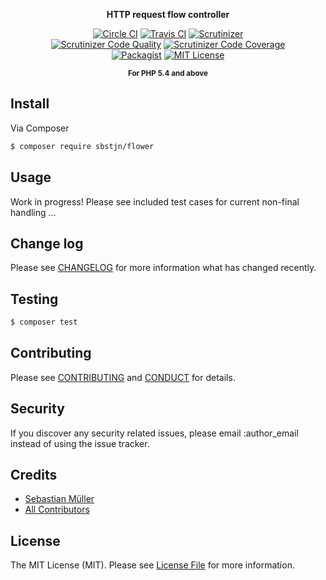 <p align="center"><strong>HTTP request flow controller</strong></p>
<p align="center">
    <a href="https://circleci.com/gh/sbstjn/flower/"><img src="https://img.shields.io/circleci/project/sbstjn/flower/master.svg" alt="Circle CI"></a> 
    <a href="https://travis-ci.org/sbstjn/flower"><img src="https://img.shields.io/travis/sbstjn/flower.svg" alt="Travis CI"></a> 
    <a href="https://scrutinizer-ci.com/g/sbstjn/flower/"><img src="https://img.shields.io/scrutinizer/build/g/sbstjn/flower.svg" alt="Scrutinizer"></a><br />
    <a href="https://scrutinizer-ci.com/g/sbstjn/flower"><img src="https://img.shields.io/scrutinizer/g/sbstjn/flower.svg" alt="Scrutinizer Code Quality"></a> 
    <a href="https://scrutinizer-ci.com/g/sbstjn/flower/"><img src="https://img.shields.io/scrutinizer/coverage/g/sbstjn/flower.svg" alt="Scrutinizer Code Coverage"></a><br />
    <a href="https://packagist.org/packages/sbstjn/flower"><img src="https://img.shields.io/packagist/v/sbstjn/flower.svg" alt="Packagist"></a>
    <a href="https://github.com/sbstjn/flower/blob/master/LICENSE.md"><img src="https://img.shields.io/packagist/l/sbstjn/flower.svg" alt="MIT License"></a>
</p>
<p align="center"><sup><strong>For PHP 5.4 and above</strong></sup></p>

## Install

Via Composer

``` bash
$ composer require sbstjn/flower
```

## Usage

Work in progress! Please see included test cases for current non-final handling …

## Change log

Please see [CHANGELOG](CHANGELOG.md) for more information what has changed recently.

## Testing

``` bash
$ composer test
```

## Contributing

Please see [CONTRIBUTING](CONTRIBUTING.md) and [CONDUCT](CONDUCT.md) for details.

## Security

If you discover any security related issues, please email :author_email instead of using the issue tracker.

## Credits

- [Sebastian Müller](http://sbstjn.com)
- [All Contributors](../../contributors)

## License

The MIT License (MIT). Please see [License File](LICENSE.md) for more information.

